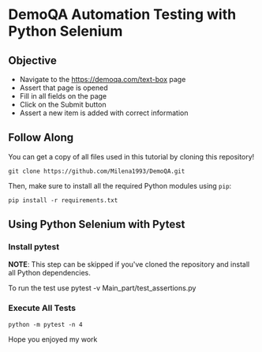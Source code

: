 # DemoQA Automation  Testing with Python Selenium

## Objective

   * Navigate to the https://demoqa.com/text-box page
   * Assert that page is opened
   * Fill in all fields on the page
   * Click on the Submit button
   * Assert a new item is added with correct information

## Follow Along

You can get a copy of all files used in this tutorial by cloning this repository!

```shell
git clone https://github.com/Milena1993/DemoQA.git
```

Then, make sure to install all the required Python modules using `pip`:

```shell
pip install -r requirements.txt
```
## Using Python Selenium with Pytest
### Install pytest

**NOTE**: This step can be skipped if you've cloned the repository and install all Python dependencies.

To run the test use pytest -v Main_part/test_assertions.py

### Execute All Tests

```shell
python -m pytest -n 4 
```

Hope you enjoyed my work 
